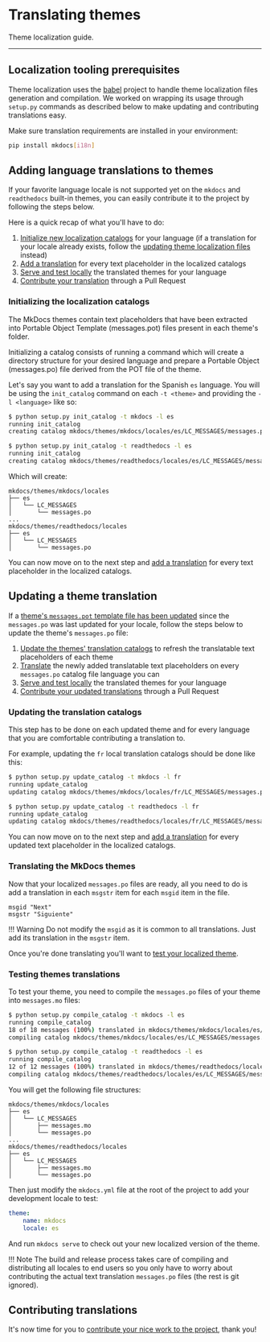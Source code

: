 # Translating themes

Theme localization guide.

---

## Localization tooling prerequisites

Theme localization uses the [babel][babel] project to handle theme localization
files generation and compilation. We worked on wrapping its usage through
`setup.py` commands as described below to make updating and contributing
translations easy.

Make sure translation requirements are installed in your environment:

```bash
pip install mkdocs[i18n]
```

[babel]: http://babel.pocoo.org/en/latest/cmdline.html

## Adding language translations to themes

If your favorite language locale is not supported yet on the `mkdocs` and
`readthedocs` built-in themes, you can easily contribute it to the project by
following the steps below.

Here is a quick recap of what you'll have to do:

1. [Initialize new localization catalogs](#initializing-the-localization-catalogs)
for your language (if a translation for your locale already exists, follow the
[updating theme localization files](/user-guide/custom-themes/#localizing-themes)
instead)
2. [Add a translation](#translating-the-mkdocs-themes) for every text placeholder
in the localized catalogs
3. [Serve and test locally](#testing-themes-translations) the translated themes
for your language
4. [Contribute your translation](#contributing-translations) through a
Pull Request

### Initializing the localization catalogs

The MkDocs themes contain text placeholders that have been extracted into
Portable Object Template (messages.pot) files present in each theme's folder.

Initializing a catalog consists of running a command which will create a
directory structure for your desired language and prepare a Portable Object
(messages.po) file derived from the POT file of the theme.

Let's say you want to add a translation for the Spanish `es` language.
You will be using the `init_catalog` command on each `-t <theme>` and providing
the `-l <language>` like so:

```bash
$ python setup.py init_catalog -t mkdocs -l es
running init_catalog
creating catalog mkdocs/themes/mkdocs/locales/es/LC_MESSAGES/messages.po based on mkdocs/themes/mkdocs/messages.pot

$ python setup.py init_catalog -t readthedocs -l es
running init_catalog
creating catalog mkdocs/themes/readthedocs/locales/es/LC_MESSAGES/messages.po based on mkdocs/themes/readthedocs/messages.pot
```

Which will create:

```text
mkdocs/themes/mkdocs/locales
├── es
│   └── LC_MESSAGES
│       └── messages.po
...
mkdocs/themes/readthedocs/locales
├── es
│   └── LC_MESSAGES
│       └── messages.po
```

You can now move on to the next step and [add a translation](#translating-the-mkdocs-themes)
for every text placeholder in the localized catalogs.

## Updating a theme translation

If a [theme's `messages.pot` template file has been updated](/user-guide/custom-themes/#localizing-themes)
since the `messages.po` was last updated for your locale, follow the steps below
to update the theme's `messages.po` file:

1. [Update the themes' translation catalogs](#updating-the-translation-catalogs)
to refresh the translatable text placeholders of each theme
2. [Translate](#translating-the-mkdocs-themes) the newly added translatable text
placeholders on every `messages.po` catalog file language you can
3. [Serve and test locally](#testing-themes-translations) the translated themes
for your language
4. [Contribute your updated translations](#contributing-translations)
through a Pull Request

### Updating the translation catalogs

This step has to be done on each updated theme and for every language that you
are comfortable contributing a translation to.

For example, updating the `fr` local translation catalogs should be done like
this:

```bash
$ python setup.py update_catalog -t mkdocs -l fr
running update_catalog
updating catalog mkdocs/themes/mkdocs/locales/fr/LC_MESSAGES/messages.po based on mkdocs/themes/mkdocs/messages.pot

$ python setup.py update_catalog -t readthedocs -l fr
running update_catalog
updating catalog mkdocs/themes/readthedocs/locales/fr/LC_MESSAGES/messages.po based on mkdocs/themes/readthedocs/messages.pot
```

You can now move on to the next step and [add a translation](#translating-the-mkdocs-themes)
for every updated text placeholder in the localized catalogs.

### Translating the MkDocs themes

Now that your localized `messages.po` files are ready, all you need to do is
add a translation in each `msgstr` item for each `msgid` item in the file.

```text
msgid "Next"
msgstr "Siguiente"
```

!!! Warning
    Do not modify the `msgid` as it is common to all translations. Just add
    its translation in the `msgstr` item.

Once you're done translating you'll want to [test your localized theme](#testing-theme-translations).

### Testing themes translations

To test your theme, you need to compile the `messages.po` files of your theme
into `messages.mo` files:

```bash
$ python setup.py compile_catalog -t mkdocs -l es
running compile_catalog
18 of 18 messages (100%) translated in mkdocs/themes/mkdocs/locales/es/LC_MESSAGES/messages.po
compiling catalog mkdocs/themes/mkdocs/locales/es/LC_MESSAGES/messages.po to mkdocs/themes/mkdocs/locales/es/LC_MESSAGES/messages.mo

$ python setup.py compile_catalog -t readthedocs -l es
running compile_catalog
12 of 12 messages (100%) translated in mkdocs/themes/readthedocs/locales/es/LC_MESSAGES/messages.po
compiling catalog mkdocs/themes/readthedocs/locales/es/LC_MESSAGES/messages.po to mkdocs/themes/readthedocs/locales/es/LC_MESSAGES/messages.mo
```

You will get the following file structures:

```text
mkdocs/themes/mkdocs/locales
├── es
│   └── LC_MESSAGES
│       ├── messages.mo
│       └── messages.po
...
mkdocs/themes/readthedocs/locales
├── es
│   └── LC_MESSAGES
│       ├── messages.mo
│       └── messages.po
```

Then just modify the `mkdocs.yml` file at the root of the project to add your
development locale to test:

```yaml
theme:
    name: mkdocs
    locale: es
```

And run `mkdocs serve` to check out your new localized version of the theme.

!!! Note
    The build and release process takes care of compiling and distributing
    all locales to end users so you only have to worry about contributing the
    actual text translation `messages.po` files (the rest is git ignored).

## Contributing translations

It's now time for you to [contribute your nice work to the
project](../about/contributing.md), thank you!
